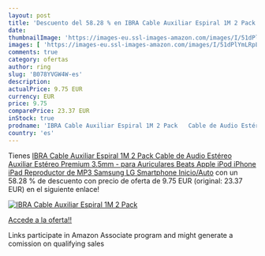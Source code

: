 ```yaml
---
layout: post
title: 'Descuento del 58.28 % en IBRA Cable Auxiliar Espiral 1M 2 Pack   '
date: 
thumbnailImage: 'https://images-eu.ssl-images-amazon.com/images/I/51dPlYmLRpL._SL200_.jpg'
images: [ 'https://images-eu.ssl-images-amazon.com/images/I/51dPlYmLRpL._SL200_.jpg' ]
comments: true
category: ofertas
author: ring
slug: 'B078YVGW4W-es'
description:
actualPrice: 9.75 EUR
currency: EUR
price: 9.75
comparePrice: 23.37 EUR
inStock: true
prodname: 'IBRA Cable Auxiliar Espiral 1M 2 Pack   Cable de Audio Estéreo Auxiliar Estéreo Premium 3.5mm - para Auriculares Beats Apple iPod iPhone iPad Reproductor de MP3 Samsung LG Smartphone Inicio/Auto'
country: 'es'
---
```


Tienes [IBRA Cable Auxiliar Espiral 1M 2 Pack   Cable de Audio Estéreo Auxiliar Estéreo Premium 3.5mm - para Auriculares Beats Apple iPod iPhone iPad Reproductor de MP3 Samsung LG Smartphone Inicio/Auto](https://www.amazon.es/dp/B078YVGW4W/?tag=tolees-21) con un 58.28 % de descuento con precio de oferta de 9.75 EUR (original: 23.37 EUR) en el siguiente enlace!

[![IBRA Cable Auxiliar Espiral 1M 2 Pack   ](https://images-eu.ssl-images-amazon.com/images/I/51dPlYmLRpL._SL200_.jpg)](https://www.amazon.es/dp/B078YVGW4W/?tag=tolees-21)

[Accede a la oferta!!](https://www.amazon.es/dp/B078YVGW4W/?tag=tolees-21)

Links participate in Amazon Associate program and might generate a comission on qualifying sales


